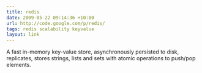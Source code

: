 ```yaml
---
title: redis
date: 2009-05-22 09:14:36 +10:00
url: http://code.google.com/p/redis/
tags: redis scalability keyvalue
layout: link
---
```

A fast in-memory key-value store, asynchronously persisted to disk, replicates, stores strings, lists and sets with atomic operations to push/pop elements.
